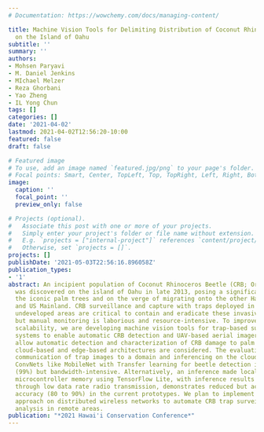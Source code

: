 ```yaml
---
# Documentation: https://wowchemy.com/docs/managing-content/

title: Machine Vision Tools for Delimiting Distribution of Coconut Rhinoceros Beetle
  on the Island of Oahu
subtitle: ''
summary: ''
authors:
- Mohsen Paryavi
- M. Daniel Jenkins
- MIchael Melzer
- Reza Ghorbani
- Yao Zheng
- IL Yong Chun
tags: []
categories: []
date: '2021-04-02'
lastmod: 2021-04-02T12:56:20-10:00
featured: false
draft: false

# Featured image
# To use, add an image named `featured.jpg/png` to your page's folder.
# Focal points: Smart, Center, TopLeft, Top, TopRight, Left, Right, BottomLeft, Bottom, BottomRight.
image:
  caption: ''
  focal_point: ''
  preview_only: false

# Projects (optional).
#   Associate this post with one or more of your projects.
#   Simply enter your project's folder or file name without extension.
#   E.g. `projects = ["internal-project"]` references `content/project/deep-learning/index.md`.
#   Otherwise, set `projects = []`.
projects: []
publishDate: '2021-05-03T22:56:16.896058Z'
publication_types:
- '1'
abstract: An incipient population of Coconut Rhinoceros Beetle (CRB; Oryctes rhinoceros)
  was discovered on the island of Oahu in late 2013, posing a significant threat to
  the iconic palm trees and on the verge of migrating onto the other Hawaiian Islands
  and US Mainland. CRB surveillance and capture with traps deployed in remote and
  undeveloped areas are critical to contain and eradicate these invasive insects,
  but manual monitoring is laborious and resource-intensive. To improve the program's
  scalability, we are developing machine vision tools for trap-based surveillance
  systems to enable automatic CRB detection and UAV-based aerial imagery systems to
  allow automatic detection and characterization of CRB damage to palm trees. Both
  cloud-based and edge-based architectures are considered. The evaluations show that
  communication of trap images to a domain and inferencing on the cloud using effective
  ConvNets like MobileNet with Transfer learning for beetle detection is highly accurate
  (99%) but bandwidth-intensive. Alternatively, an inference made locally on limited
  microcontroller memory using TensorFlow Lite, with inference results communicated
  through low data rate radio transmission, demonstrates reduced but acceptable detection
  accuracy (80 to 90%) in the current prototypes. We plan to implement the latter
  approach on distributed wireless networks to automate CRB trap surveillance and
  analysis in remote areas.
publication: "*2021 Hawai'i Conservation Conference*"
---
```

